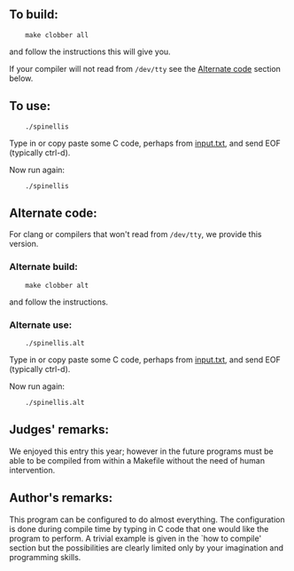 ## To build:

``` <!---sh-->
    make clobber all
```

and follow the instructions this will give you.

If your compiler will not read from `/dev/tty` see the [Alternate
code](#alternate-code) section below.


## To use:

``` <!---sh-->
    ./spinellis
```

Type in or copy paste some C code, perhaps from [input.txt](input.txt), and send
EOF (typically ctrl-d).

Now run again:

``` <!---sh-->
    ./spinellis
```


## Alternate code:

For clang or compilers that won't read from `/dev/tty`, we provide this version.


### Alternate build:

``` <!---sh-->
    make clobber alt
```

and follow the instructions.


### Alternate use:

``` <!---sh-->
    ./spinellis.alt
```

Type in or copy paste some C code, perhaps from [input.txt](input.txt), and send
EOF (typically ctrl-d).

Now run again:

``` <!---sh-->
    ./spinellis.alt
```


## Judges' remarks:

We enjoyed this entry this year; however in the future programs must be able to
be compiled from within a Makefile without the need of human intervention.


## Author's remarks:

This program can be configured to do almost everything.  The configuration is
done during compile time by typing in C code that one would like the program
to perform.  A trivial example is given in the `how to compile' section but the
possibilities are clearly limited only by your imagination and programming
skills.


<!--

    Copyright © 1984-2024 by Landon Curt Noll. All Rights Reserved.

    You are free to share and adapt this file under the terms of this license:

	Creative Commons Attribution-ShareAlike 4.0 International (CC BY-SA 4.0)

    For more information, see:

	https://creativecommons.org/licenses/by-sa/4.0/

-->

